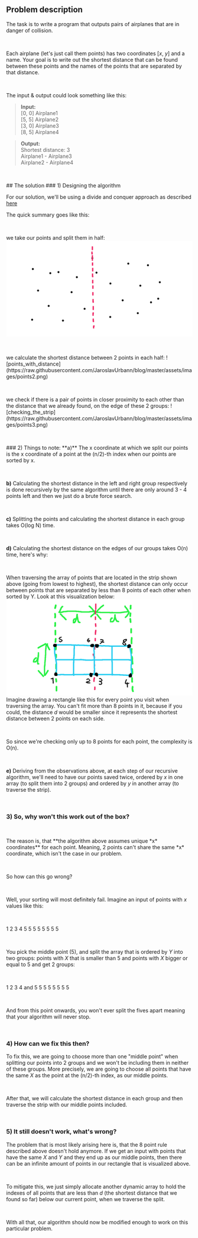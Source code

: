 ## Problem description
The task is to write a program that outputs pairs of airplanes that are in danger of collision.
<p>&nbsp;</p>

Each airplane (let's just call them points) has two coordinates [_x_, _y_] and a name. Your goal is to write out the shortest distance that can be found between these points and the names of the points that are separated by that distance.
<p>&nbsp;</p>

The input & output could look something like this:
 >**Input:**  
 >[0, 0] Airplane1  
 >[5, 5] Airplane2  
 >[3, 0] Airplane3  
 >[8, 5] Airplane4  
 
 >**Output:**  
 >Shortest distance: 3  
 >Airplane1 - Airplane3  
 >Airplane2 - Airplane4  

<p>&nbsp;</p>
## The solution
### 1) Designing the algorithm

For our solution, we'll be using a divide and conquer approach as described [here](https://en.wikipedia.org/wiki/Closest_pair_of_points_problem)

The quick summary goes like this:
<p>&nbsp;</p>

we take our points and split them in half:
![points_divided_in_half](https://raw.githubusercontent.com/JaroslavUrbann/blog/master/assets/images/points1.png)
<p>&nbsp;</p>
we calculate the shortest distance between 2 points in each half:
![points_with_distance](https://raw.githubusercontent.com/JaroslavUrbann/blog/master/assets/images/points2.png)
<p>&nbsp;</p>
we check if there is a pair of points in closer proximity to each other than the distance that we already found, on the edge of these 2 groups:
![checking_the_strip](https://raw.githubusercontent.com/JaroslavUrbann/blog/master/assets/images/points3.png)
<p>&nbsp;</p>
### 2) Things to note:
**a)** The x coordinate at which we split our points is the x coordinate of a point at the (n/2)-th index when our points are sorted by x.
<p>&nbsp;</p>

**b)** Calculating the shortest distance in the left and right group respectively is done recursively by the same algorithm until there are only around 3 - 4 points left and then we just do a brute force search.
<p>&nbsp;</p>

**c)** Splitting the points and calculating the shortest distance in each group takes O(log N) time.
<p>&nbsp;</p>

**d)** Calculating the shortest distance on the edges of our groups takes O(n) time, here's why:
<p>&nbsp;</p>

When traversing the array of points that are located in the strip shown above (going from lowest to highest), the shortest distance can only occur between points that are separated by less than 8 points of each other when sorted by Y. Look at this visualization below:
![strip_zoomed_in](https://raw.githubusercontent.com/JaroslavUrbann/blog/master/assets/images/points4.png)
Imagine drawing a rectangle like this for every point you visit when traversing the array. You can't fit more than 8 points in it, because if you could, the distance *d* would be smaller since it represents the shortest distance between 2 points on each side.
<p>&nbsp;</p>

So since we're checking only up to 8 points for each point, the complexity is O(n).
<p>&nbsp;</p>

**e)** Deriving from the observations above, at each step of our recursive algorithm, we'll need to have our points saved twice,  ordered by *x* in one array (to split them into 2 groups) and ordered by *y* in another array (to traverse the strip).
<p>&nbsp;</p>

### 3) So, why won't this work out of the box?
<p>&nbsp;</p>
The reason is, that **the algorithm above assumes unique *x* coordinates** for each point. Meaning,  2 points can't share the same *x* coordinate, which isn't the case in our problem.
<p>&nbsp;</p>

So how can this go wrong?
<p>&nbsp;</p>

Well, your sorting will most definitely fail. Imagine an input of points with *x* values like this:
<p>&nbsp;</p>

1 2 3 4 5 5 5 5 5 5 5 5
<p>&nbsp;</p>

You pick the middle point (5), and split the array that is ordered by *Y* into two groups: points with *X* that is smaller than 5 and points with *X* bigger or equal to 5 and get 2 groups:
<p>&nbsp;</p>

1 2 3 4 
and 
5 5 5 5 5 5 5 5
<p>&nbsp;</p>

And from this point onwards, you won't ever split the fives apart meaning that your algorithm will never stop.
<p>&nbsp;</p>

### 4) How can we fix this then?

To fix this, we are going to choose more than one "middle point" when splitting our points into 2 groups and we won't be including them in neither of these groups. More precisely, we are going to choose all points that have the same *X*  as the point at the  (n/2)-th index, as our middle points.
<p>&nbsp;</p>

After that, we will calculate the shortest distance in each group and then traverse the strip with our middle points included.
<p>&nbsp;</p>

### 5) It still doesn't work, what's wrong?

The problem that is most likely arising here is, that the 8 point rule described above doesn't hold anymore. If we get an input with points that have the same *X* and *Y* and they end up as our middle points, then there can be an infinite amount of points in our rectangle that is visualized above.
<p>&nbsp;</p>

To mitigate this, we just simply allocate another dynamic array to hold the indexes of all points that are less than *d* (the shortest distance that we found so far) below our current point, when we traverse the split.
<p>&nbsp;</p>

With all that, our algorithm should now be modified enough to work on this particular problem.
